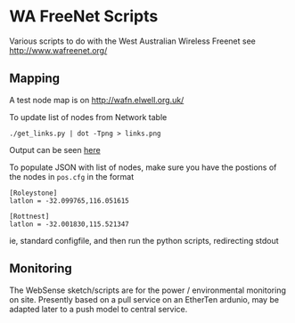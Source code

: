 WA FreeNet Scripts
==================

Various scripts to do with the West Australian Wireless Freenet
see http://www.wafreenet.org/

Mapping
-------

A test node map is on http://wafn.elwell.org.uk/

To update list of nodes from Network table

	./get_links.py | dot -Tpng > links.png

Output can be seen [here](http://wafn.elwell.org.uk/links.png)

To populate JSON with list of nodes, make sure you have the postions of the 
nodes in `pos.cfg` in the format

	[Roleystone]
	latlon = -32.099765,116.051615
	
	[Rottnest]
	latlon = -32.001830,115.521347

ie, standard configfile, and then run the python scripts, redirecting stdout

Monitoring
----------

The WebSense sketch/scripts are for the power / environmental monitoring on site. Presently based on a pull service on an EtherTen ardunio,  may be adapted later to a push model to central service.


